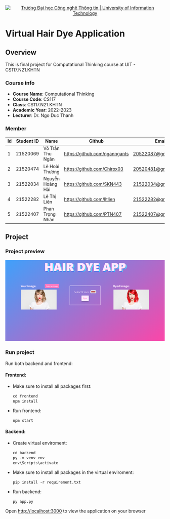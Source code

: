 <p align="center">
  <a href="https://www.uit.edu.vn/" title="Trường Đại học Công nghệ Thông tin" style="border: none;">
    <img src="https://i.imgur.com/WmMnSRt.png" alt="Trường Đại học Công nghệ Thông tin | University of Information Technology">
  </a>
</p>

# Virtual Hair Dye Application

## Overview

This is final project for Computational Thinking course at UIT - CS117.N21.KHTN
### Course info
* **Course Name**: Computational Thinking
* **Course Code**: CS117
* **Class**: CS117.N21.KHTN
* **Academic Year**: 2022-2023
* **Lecturer**: Dr. Ngo Duc Thanh
### Member
| **Id**   | **Student ID** |**Name**| **Github**| **Email** |
| ------ |-------------| ----------------------|-----------------------------------------------------|-------------------------
| 1      | 21520069      | Võ Trần Thu Ngân|https://github.com/nganngants|20522087@gm.uit.edu.vn   |
| 2      | 21520474      | Lê Hoài Thương|https://github.com/Chirox03|20520481@gm.uit.edu.vn   |
| 3      | 21522034      | Nguyễn Hoàng Hải|https://github.com/SKN443 |21522034@gm.uit.edu.vn   |
| 4      | 21522282      | Lê Thị Liên |https://github.com/lltlien  |21522282@gm.uit.edu.vn   |
| 5      | 21522407      | Phan Trọng Nhân | https://github.com/PTN407 |21522407@gm.uit.edu.vn   |
## Project
### Project preview
![Alt text](image.png)


### Run project
Run both backend and frontend:

#### Frontend:

* Make sure to install all packages first:
    ```
    cd frontend
    npm install
    ```

* Run frontend:
    ```
    npm start
    ```

#### Backend:
* Create virtual enviroment:
    ```
    cd backend
    py -m venv env
    env\Scripts\activate
    ```
* Make sure to install all packages in the virtual enviroment:

    ```
    pip install -r requirement.txt
    ```
* Run backend:
    ```
    py app.py
    ```
Open [http://localhost:3000](http://localhost:3000) to view the application on your browser
